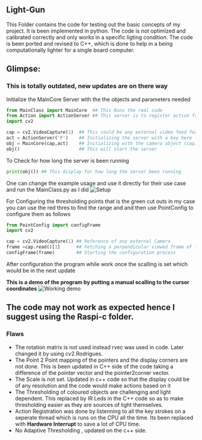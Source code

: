 ## Light-Gun
This Folder contains the code for testing out the basic concepts of my project. It is been implemented in python. The code is not optimized and calibrated correctly and only works in a specific ligting condition. The code is been ported and revised to C++, which is done to help in a being computationally lighter for a single board computer.<br/>
## Glimpse:
### **This is totally outdated, new updates are on there way**

Initialize the MainCore Server with the the objects and parameters needed
```python
from MainClass import MainCore  ## This Runs the real code
from Action import ActionServer ## This server is to register action from keyboard and to take action as a mouse
import cv2  

cap = cv2.VideoCapture(1)  ## This could be any external video feed for detection
act = ActionServer('F')    ## Initializing the server with a key here 'F' would be the trigger by default its 'F' you can setit to any key on keyboard
obj = MainCore(cap,act)    ## Initializing with the camera object (cap) and the ActionServer object (act)
obj()                      ## This will start the server
```

To Check for how long the server is been running
```python
print(obj()) ## This display for how long the server been running
```
One can change the example usage and use it directly for their use case
and run the MainClass.py as I did
![Setup](https://raw.githubusercontent.com/hex-plex/Light-Gun.apk/master/images/working_with_manual_scalling.jpg)

For Configuring the thresholding points that is the green cut outs in my case you can use the red thres to find the range
and and then use PointConfig to configure them as follows
```python
from PointConfig import configFrame
import cv2

cap = cv2.VideoCapture(1) ## Reference of any external Camera
frame =cap.read()[1]      ## Fetching a perpendicular viewed frame of the screen
configFrame(frame)        ## Starting the configuration process
```
After configuration the program while work once the scalling is set which would be in the next update

**This is a demo of the program by putting a manual scalling to the cursor coordinates**
![Working demo](https://raw.githubusercontent.com/hex-plex/Light-Gun.apk/master/images/working_with_manual_scalling2.jpg)

## **The code may not work as expected hence I suggest using the Raspi-c folder.**

### Flaws
- The rotation matrix is not used instead rvec was used in code. Later changed it by using cv2.Rodrigues.
- The Point 2 Point mapping of the pointers and the display corners are not done. This is been updated in C++ side of the code taking a difference of the pointer vector and the pointer2corner vector.
- The Scale is not set. Updated in c++ code so that the display could be of any resolution and the code would  make actions based on it
- The Thresholding of coloured objects are challenging and light dependent. This replaced by IR Leds in the C++ code so as to make thresholding easier as they are sources of light themselves.
- Action Registration was done by listenning to all the key strokes on a seperate thread which is runs on the CPU all the time. Its been replaced with **Hardware Interrupt** to save a lot of CPU time.
- No Adaptive Thresholding , updated on the c++ side.
